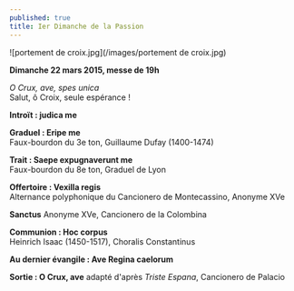 ```yaml
---
published: true
title: Ier Dimanche de la Passion
---
```


![portement de croix.jpg](/images/portement de croix.jpg)

**Dimanche 22 mars 2015, messe de 19h**  

*O Crux, ave, spes unica*  
Salut, ô Croix, seule espérance !

**Introït : judica me**

**Graduel : Eripe me**  
Faux-bourdon du 3e ton, Guillaume Dufay (1400-1474)

**Trait : Saepe expugnaverunt me**  
Faux-bourdon du 8e ton, Graduel de Lyon

**Offertoire : Vexilla regis**  
Alternance polyphonique du Cancionero de Montecassino, Anonyme XVe

**Sanctus**
Anonyme XVe, Cancionero de la Colombina

**Communion : Hoc corpus**  
Heinrich Isaac (1450-1517), Choralis Constantinus

**Au dernier évangile : Ave Regina caelorum**

**Sortie : O Crux, ave**
adapté d'après *Triste Espana*, Cancionero de Palacio